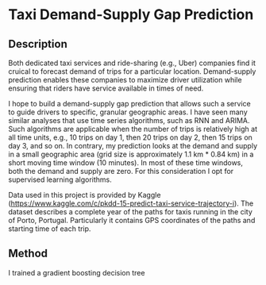 # Taxi Demand-Supply Gap Prediction #

## Description ##
Both dedicated taxi services and ride-sharing (e.g., Uber) companies find it cruical to forecast demand of trips for a particular location. Demand-supply prediction enables these companies to maximize driver utilization while ensuring that riders have service available in times of need. 

I hope to build a demand-supply gap prediction that allows such a service to guide drivers to specific, granular geographic areas. I have seen many similar analyses that use time series algorithms, such as RNN and ARIMA. Such algorithms are applicable when the number of trips is relatively high at all time units, e.g., 10 trips on day 1, then 20 trips on day 2, then 15 trips on day 3, and so on. In contrary, my prediction looks at the demand and supply in a small geographic area (grid size is approximately 1.1 km * 0.84 km) in a short moving time window (10 minutes). In most of these time windows, both the demand and supply are zero. For this consideration I opt for supervised learning algorithms. 

Data used in this project is provided by Kaggle (https://www.kaggle.com/c/pkdd-15-predict-taxi-service-trajectory-i). The dataset describes a complete year of the paths for taxis running in the city of Porto, Portugal. Particularly it contains GPS coordinates of the paths and starting time of each trip. 

## Method ##
I trained a gradient boosting decision tree
